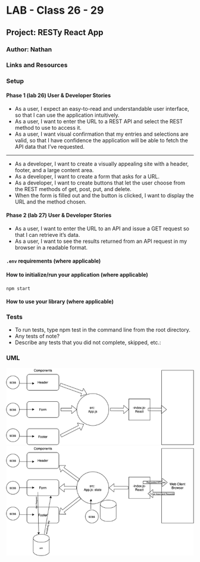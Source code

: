 # LAB - Class 26 - 29

## Project: RESTy React App

### Author: Nathan

### Links and Resources

<!-- - [ci/cd](http://xyz.com) (GitHub Actions)
- [back-end server url](http://xyz.com) (when applicable)
- [front-end application](http://xyz.com) (when applicable) -->

### Setup

#### Phase 1 (lab 26) User & Developer Stories

- As a user, I expect an easy-to-read and understandable user interface, so that I can use the application intuitively.
- As a user, I want to enter the URL to a REST API and select the REST method to use to access it.
- As a user, I want visual confirmation that my entries and selections are valid, so that I have confidence the application will be able to fetch the API data that I’ve requested.

---

- As a developer, I want to create a visually appealing site with a header, footer, and a large content area.
- As a developer, I want to create a form that asks for a URL.
- As a developer, I want to create buttons that let the user choose from the REST methods of get, post, put, and delete.
- When the form is filled out and the button is clicked, I want to display the URL and the method chosen.

#### Phase 2 (lab 27) User & Developer Stories

- As a user, I want to enter the URL to an API and issue a GET request so that I can retrieve it’s data.
- As a user, I want to see the results returned from an API request in my browser in a readable format.

#### `.env` requirements (where applicable)

<!-- i.e.

- `PORT` - Port Number
- `MONGODB_URI` - URL to the running mongo instance/db -->

#### How to initialize/run your application (where applicable)

`npm start`

#### How to use your library (where applicable)

### Tests

- To run tests, type npm test in the command line from the root directory.
- Any tests of note?
- Describe any tests that you did not complete, skipped, etc.:

### UML

![UML](./assets/lab26-UML.png)
![UML Lab 27](./assets/lab27-UML.png)
